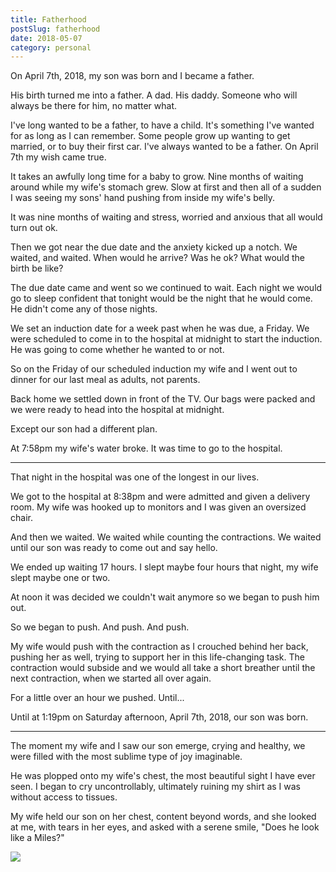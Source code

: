 ```yaml
---
title: Fatherhood
postSlug: fatherhood
date: 2018-05-07
category: personal
---
```


On April 7th, 2018, my son was born and I became a father.

His birth turned me into a father. A dad. His daddy. Someone who will always be there for him, no matter what.

I've long wanted to be a father, to have a child. It's something I've wanted for as long as I can remember. Some people grow up wanting to get married, or to buy their first car. I've always wanted to be a father. On April 7th my wish came true.

It takes an awfully long time for a baby to grow. Nine months of waiting around while my wife's stomach grew. Slow at first and then all of a sudden I was seeing my sons' hand pushing from inside my wife's belly.

It was nine months of waiting and stress, worried and anxious that all would turn out ok.

Then we got near the due date and the anxiety kicked up a notch. We waited, and waited. When would he arrive? Was he ok? What would the birth be like?

The due date came and went so we continued to wait. Each night we would go to sleep confident that tonight would be the night that he would come. He didn't come any of those nights.

We set an induction date for a week past when he was due, a Friday. We were scheduled to come in to the hospital at midnight to start the induction. He was going to come whether he wanted to or not.

So on the Friday of our scheduled induction my wife and I went out to dinner for our last meal as adults, not parents.

Back home we settled down in front of the TV. Our bags were packed and we were ready to head into the hospital at midnight.

Except our son had a different plan.

At 7:58pm my wife's water broke. It was time to go to the hospital.

---

That night in the hospital was one of the longest in our lives.

We got to the hospital at 8:38pm and were admitted and given a delivery room. My wife was hooked up to monitors and I was given an oversized chair.

And then we waited. We waited while counting the contractions. We waited until our son was ready to come out and say hello.

We ended up waiting 17 hours. I slept maybe four hours that night, my wife slept maybe one or two.

At noon it was decided we couldn't wait anymore so we began to push him out.

So we began to push. And push. And push.

My wife would push with the contraction as I crouched behind her back, pushing her as well, trying to support her in this life-changing task. The contraction would subside and we would all take a short breather until the next contraction, when we started all over again.

For a little over an hour we pushed. Until...

Until at 1:19pm on Saturday afternoon, April 7th, 2018, our son was born.

---

The moment my wife and I saw our son emerge, crying and healthy, we were filled with the most sublime type of joy imaginable.

He was plopped onto my wife's chest, the most beautiful sight I have ever seen. I began to cry uncontrollably, ultimately ruining my shirt as I was without access to tissues.

My wife held our son on her chest, content beyond words, and she looked at me, with tears in her eyes, and asked with a serene smile, "Does he look like a Miles?"

![](/images/posts/2018/fatherhood.jpg)
